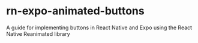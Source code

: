 # rn-expo-animated-buttons
A guide for implementing buttons in React Native and Expo using the React Native Reanimated library
